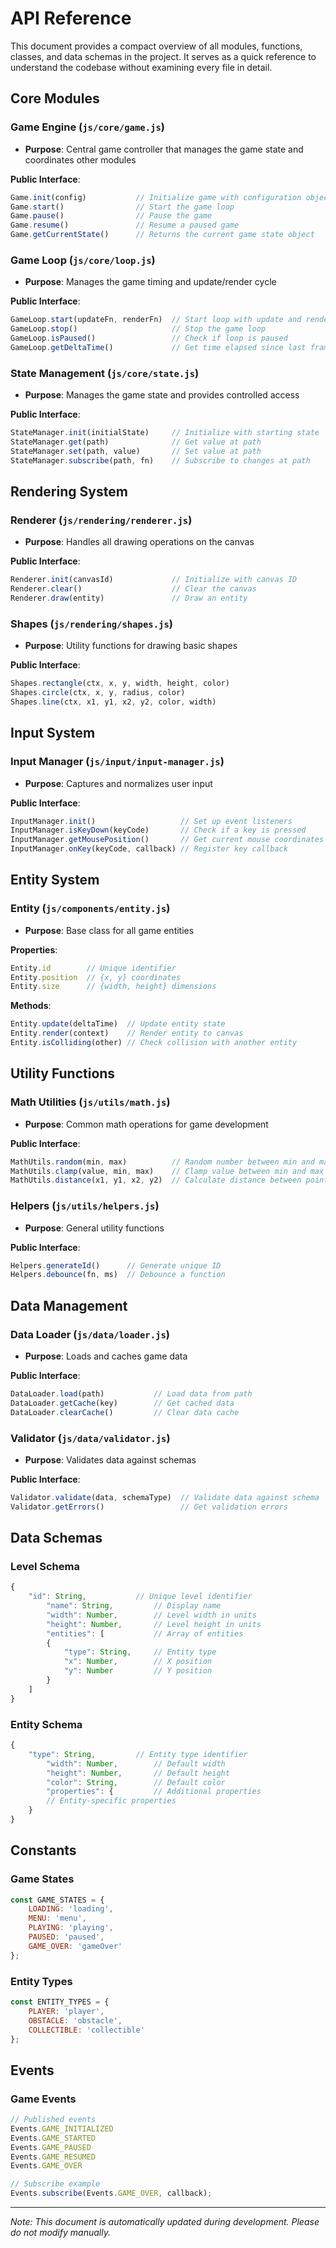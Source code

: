 # API Reference

This document provides a compact overview of all modules, functions, classes, and data schemas in the project. It serves as a quick reference to understand the codebase without examining every file in detail.

## Core Modules

### Game Engine (`js/core/game.js`)
- **Purpose**: Central game controller that manages the game state and coordinates other modules

**Public Interface**:
```javascript
Game.init(config)           // Initialize game with configuration object
Game.start()                // Start the game loop
Game.pause()                // Pause the game
Game.resume()               // Resume a paused game
Game.getCurrentState()      // Returns the current game state object
```

### Game Loop (`js/core/loop.js`)
- **Purpose**: Manages the game timing and update/render cycle

**Public Interface**:
```javascript
GameLoop.start(updateFn, renderFn)  // Start loop with update and render callbacks
GameLoop.stop()                     // Stop the game loop
GameLoop.isPaused()                 // Check if loop is paused
GameLoop.getDeltaTime()             // Get time elapsed since last frame
```

### State Management (`js/core/state.js`)
- **Purpose**: Manages the game state and provides controlled access

**Public Interface**:
```javascript
StateManager.init(initialState)     // Initialize with starting state
StateManager.get(path)              // Get value at path
StateManager.set(path, value)       // Set value at path
StateManager.subscribe(path, fn)    // Subscribe to changes at path
```

## Rendering System

### Renderer (`js/rendering/renderer.js`)
- **Purpose**: Handles all drawing operations on the canvas

**Public Interface**:
```javascript
Renderer.init(canvasId)             // Initialize with canvas ID
Renderer.clear()                    // Clear the canvas
Renderer.draw(entity)               // Draw an entity
```

### Shapes (`js/rendering/shapes.js`)
- **Purpose**: Utility functions for drawing basic shapes

**Public Interface**:
```javascript
Shapes.rectangle(ctx, x, y, width, height, color)
Shapes.circle(ctx, x, y, radius, color)
Shapes.line(ctx, x1, y1, x2, y2, color, width)
```

## Input System

### Input Manager (`js/input/input-manager.js`)
- **Purpose**: Captures and normalizes user input

**Public Interface**:
```javascript
InputManager.init()                   // Set up event listeners
InputManager.isKeyDown(keyCode)       // Check if a key is pressed
InputManager.getMousePosition()       // Get current mouse coordinates
InputManager.onKey(keyCode, callback) // Register key callback
```

## Entity System

### Entity (`js/components/entity.js`)
- **Purpose**: Base class for all game entities

**Properties**:
```javascript
Entity.id        // Unique identifier
Entity.position  // {x, y} coordinates
Entity.size      // {width, height} dimensions
```

**Methods**:
```javascript
Entity.update(deltaTime)  // Update entity state
Entity.render(context)    // Render entity to canvas
Entity.isColliding(other) // Check collision with another entity
```

## Utility Functions

### Math Utilities (`js/utils/math.js`)
- **Purpose**: Common math operations for game development

**Public Interface**:
```javascript
MathUtils.random(min, max)          // Random number between min and max
MathUtils.clamp(value, min, max)    // Clamp value between min and max
MathUtils.distance(x1, y1, x2, y2)  // Calculate distance between points
```

### Helpers (`js/utils/helpers.js`)
- **Purpose**: General utility functions

**Public Interface**:
```javascript
Helpers.generateId()      // Generate unique ID
Helpers.debounce(fn, ms)  // Debounce a function
```

## Data Management

### Data Loader (`js/data/loader.js`)
- **Purpose**: Loads and caches game data

**Public Interface**:
```javascript
DataLoader.load(path)           // Load data from path
DataLoader.getCache(key)        // Get cached data
DataLoader.clearCache()         // Clear data cache
```

### Validator (`js/data/validator.js`)
- **Purpose**: Validates data against schemas

**Public Interface**:
```javascript
Validator.validate(data, schemaType)  // Validate data against schema
Validator.getErrors()                 // Get validation errors
```

## Data Schemas

### Level Schema
```javascript
{
    "id": String,           // Unique level identifier
        "name": String,         // Display name
        "width": Number,        // Level width in units
        "height": Number,       // Level height in units
        "entities": [           // Array of entities
        {
            "type": String,     // Entity type
            "x": Number,        // X position
            "y": Number         // Y position
        }
    ]
}
```

### Entity Schema
```javascript
{
    "type": String,         // Entity type identifier
        "width": Number,        // Default width
        "height": Number,       // Default height
        "color": String,        // Default color
        "properties": {         // Additional properties
        // Entity-specific properties
    }
}
```

## Constants

### Game States
```javascript
const GAME_STATES = {
    LOADING: 'loading',
    MENU: 'menu',
    PLAYING: 'playing',
    PAUSED: 'paused',
    GAME_OVER: 'gameOver'
};
```

### Entity Types
```javascript
const ENTITY_TYPES = {
    PLAYER: 'player',
    OBSTACLE: 'obstacle',
    COLLECTIBLE: 'collectible'
};
```

## Events

### Game Events
```javascript
// Published events
Events.GAME_INITIALIZED
Events.GAME_STARTED
Events.GAME_PAUSED
Events.GAME_RESUMED
Events.GAME_OVER

// Subscribe example
Events.subscribe(Events.GAME_OVER, callback);
```

---

*Note: This document is automatically updated during development. Please do not modify manually.*
